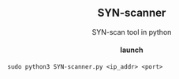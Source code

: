 <h2 align="center">SYN-scanner</h2>
<p align="center">SYN-scan tool in python</p>

<h4 align="center">launch</h4>

```
sudo python3 SYN-scanner.py <ip_addr> <port>
```
